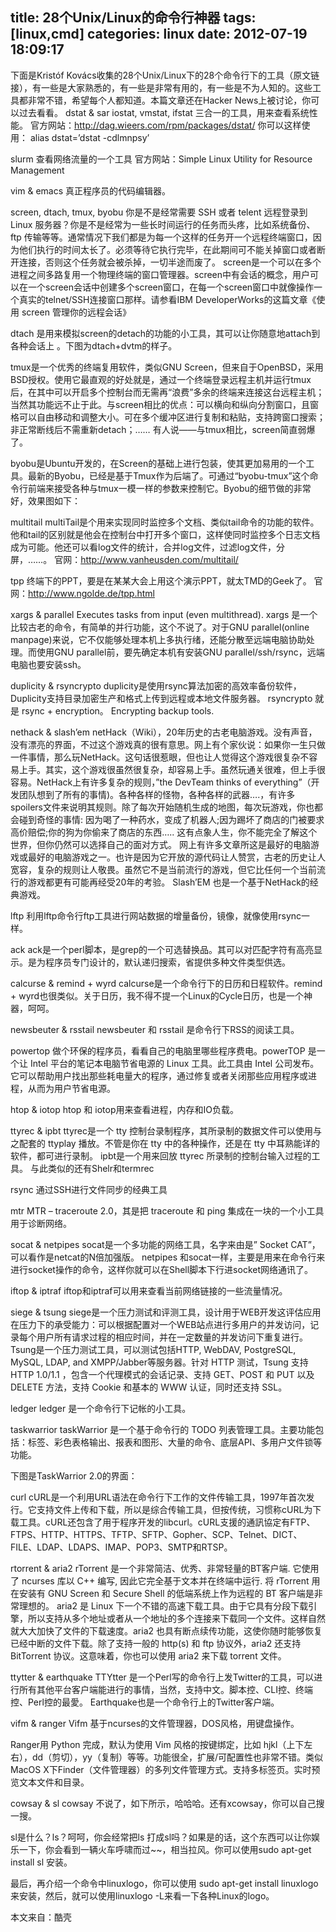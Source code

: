 title: 28个Unix/Linux的命令行神器
tags: [linux,cmd]
categories: linux
date: 2012-07-19 18:09:17
---
下面是Kristóf Kovács收集的28个Unix/Linux下的28个命令行下的工具（原文链接），有一些是大家熟悉的，有一些是非常有用的，有一些是不为人知的。这些工具都非常不错，希望每个人都知道。本篇文章还在Hacker News上被讨论，你可以过去看看。
dstat & sar
iostat, vmstat, ifstat 三合一的工具，用来查看系统性能。
官方网站：http://dag.wieers.com/rpm/packages/dstat/
你可以这样使用：
alias dstat=’dstat -cdlmnpsy’

slurm
查看网络流量的一个工具
官方网站：Simple Linux Utility for Resource Management

vim & emacs
真正程序员的代码编辑器。

screen, dtach, tmux, byobu
你是不是经常需要 SSH 或者 telent 远程登录到 Linux 服务器？你是不是经常为一些长时间运行的任务而头疼，比如系统备份、ftp 传输等等。通常情况下我们都是为每一个这样的任务开一个远程终端窗口，因为他们执行的时间太长了。必须等待它执行完毕，在此期间可不能关掉窗口或者断开连接，否则这个任务就会被杀掉，一切半途而废了。
screen是一个可以在多个进程之间多路复用一个物理终端的窗口管理器。screen中有会话的概念，用户可以在一个screen会话中创建多个screen窗口，在每一个screen窗口中就像操作一个真实的telnet/SSH连接窗口那样。请参看IBM DeveloperWorks的这篇文章《使用 screen 管理你的远程会话》

dtach 是用来模拟screen的detach的功能的小工具，其可以让你随意地attach到各种会话上 。下图为dtach+dvtm的样子。

tmux是一个优秀的终端复用软件，类似GNU Screen，但来自于OpenBSD，采用BSD授权。使用它最直观的好处就是，通过一个终端登录远程主机并运行tmux后，在其中可以开启多个控制台而无需再“浪费”多余的终端来连接这台远程主机；当然其功能远不止于此。与screen相比的优点：可以横向和纵向分割窗口，且窗格可以自由移动和调整大小。可在多个缓冲区进行复制和粘贴，支持跨窗口搜索；非正常断线后不需重新detach；……  有人说——与tmux相比，screen简直弱爆了。

byobu是Ubuntu开发的，在Screen的基础上进行包装，使其更加易用的一个工具。最新的Byobu，已经是基于Tmux作为后端了。可通过“byobu-tmux”这个命令行前端来接受各种与tmux一模一样的参数来控制它。Byobu的细节做的非常好，效果图如下：

 
multitail
multiTail是个用来实现同时监控多个文档、类似tail命令的功能的软件。他和tail的区别就是他会在控制台中打开多个窗口，这样使同时监控多个日志文档成为可能。他还可以看log文件的统计，合并log文件，过滤log文件，分屏，……。
官网：http://www.vanheusden.com/multitail/

tpp
终端下的PPT，要是在某某大会上用这个演示PPT，就太TMD的Geek了。
官网：http://www.ngolde.de/tpp.html

xargs & parallel
Executes tasks from input (even multithread).
xargs 是一个比较古老的命令，有简单的并行功能，这个不说了。对于GNU parallel(online manpage)来说，它不仅能够处理本机上多执行绪，还能分散至远端电脑协助处理。而使用GNU parallel前，要先确定本机有安装GNU parallel/ssh/rsync，远端电脑也要安装ssh。

duplicity & rsyncrypto
duplicity是使用rsync算法加密的高效率备份软件，Duplicity支持目录加密生产和格式上传到远程或本地文件服务器。
rsyncrypto 就是 rsync + encryption。
Encrypting backup tools.

nethack & slash’em
netHack（Wiki），20年历史的古老电脑游戏。没有声音，没有漂亮的界面，不过这个游戏真的很有意思。网上有个家伙说：如果你一生只做一件事情，那么玩NetHack。这句话很惹眼，但也让人觉得这个游戏很复杂不容易上手。其实，这个游戏很虽然很复杂，却容易上手。虽然玩通关很难，但上手很容易。NetHack上有许多复杂的规则，”the DevTeam thinks of everything”（开发团队想到了所有的事情)。各种各样的怪物，各种各样的武器….，有许多spoilers文件来说明其规则。除了每次开始随机生成的地图，每次玩游戏，你也都会碰到奇怪的事情: 因为喝了一种药水，变成了机器人;因为踢坏了商店的门被要求高价赔偿;你的狗为你偷来了商店的东西….. 这有点象人生，你不能完全了解这个世界，但你仍然可以选择自己的面对方式。
网上有许多文章所这是最好的电脑游戏或最好的电脑游戏之一。也许是因为它开放的源代码让人赞赏，古老的历史让人宽容，复杂的规则让人敬畏。虽然它不是当前流行的游戏，但它比任何一个当前流行的游戏都更有可能再经受20年的考验。
Slash’EM 也是一个基于NetHack的经典游戏。

lftp
利用lftp命令行ftp工具进行网站数据的增量备份，镜像，就像使用rsync一样。

ack
ack是一个perl脚本，是grep的一个可选替换品。其可以对匹配字符有高亮显示。是为程序员专门设计的，默认递归搜索，省提供多种文件类型供选。

calcurse & remind + wyrd
calcurse是一个命令行下的日历和日程软件。remind + wyrd也很类似。关于日历，我不得不提一个Linux的Cycle日历，也是一个神器，呵呵。

newsbeuter & rsstail
newsbeuter 和 rsstail 是命令行下RSS的阅读工具。

powertop
做个环保的程序员，看看自己的电脑里哪些程序费电。powerTOP 是一个让 Intel 平台的笔记本电脑节省电源的 Linux 工具。此工具由 Intel 公司发布。它可以帮助用户找出那些耗电量大的程序，通过修复或者关闭那些应用程序或进程，从而为用户节省电源。

htop & iotop
htop 和 iotop用来查看进程，内存和IO负载。

ttyrec & ipbt
ttyrec是一个 tty 控制台录制程序，其所录制的数据文件可以使用与之配套的 ttyplay 播放。不管是你在 tty 中的各种操作，还是在 tty 中耳熟能详的软件，都可进行录制。
ipbt是一个用来回放 ttyrec 所录制的控制台输入过程的工具。
与此类似的还有Shelr和termrec 

rsync
通过SSH进行文件同步的经典工具

mtr
MTR – traceroute 2.0，其是把 traceroute 和 ping 集成在一块的一个小工具 用于诊断网络。

socat & netpipes
socat是一个多功能的网络工具，名字来由是” Socket CAT”，可以看作是netcat的N倍加强版。
netpipes 和socat一样，主要是用来在命令行来进行socket操作的命令，这样你就可以在Shell脚本下行进socket网络通讯了。


iftop & iptraf
iftop和iptraf可以用来查看当前网络链接的一些流量情况。

siege & tsung
siege是一个压力测试和评测工具，设计用于WEB开发这评估应用在压力下的承受能力：可以根据配置对一个WEB站点进行多用户的并发访问，记录每个用户所有请求过程的相应时间，并在一定数量的并发访问下重复进行。
Tsung是一个压力测试工具，可以测试包括HTTP, WebDAV, PostgreSQL, MySQL, LDAP, and XMPP/Jabber等服务器。针对 HTTP 测试，Tsung 支持 HTTP 1.0/1.1 ，包含一个代理模式的会话记录、支持 GET、POST 和 PUT 以及 DELETE 方法，支持 Cookie 和基本的 WWW 认证，同时还支持 SSL。

ledger
ledger 是一个命令行下记帐的小工具。

taskwarrior
taskWarrior 是一个基于命令行的 TODO 列表管理工具。主要功能包括：标签、彩色表格输出、报表和图形、大量的命令、底层API、多用户文件锁等功能。

下图是TaskWarrior 2.0的界面：

curl
cURL是一个利用URL语法在命令行下工作的文件传输工具，1997年首次发行。它支持文件上传和下载，所以是综合传输工具，但按传统，习惯称cURL为下载工具。cURL还包含了用于程序开发的libcurl。cURL支援的通訊協定有FTP、FTPS、HTTP、HTTPS、TFTP、SFTP、Gopher、SCP、Telnet、DICT、FILE、LDAP、LDAPS、IMAP、POP3、SMTP和RTSP。

rtorrent & aria2
rTorrent 是一个非常简洁、优秀、非常轻量的BT客户端. 它使用了 ncurses 库以 C++ 编写, 因此它完全基于文本并在终端中运行. 将 rTorrent 用在安装有 GNU Screen 和 Secure Shell 的低端系统上作为远程的 BT 客户端是非常理想的。
aria2 是 Linux 下一个不错的高速下载工具。由于它具有分段下载引擎，所以支持从多个地址或者从一个地址的多个连接来下载同一个文件。这样自然就大大加快了文件的下载速度。aria2 也具有断点续传功能，这使你随时能够恢复已经中断的文件下载。除了支持一般的 http(s) 和 ftp 协议外，aria2 还支持 BitTorrent 协议。这意味着，你也可以使用 aria2 来下载 torrent 文件。

ttytter & earthquake
TTYtter 是一个Perl写的命令行上发Twitter的工具，可以进行所有其他平台客户端能进行的事情，当然，支持中文。脚本控、CLI控、终端控、Perl控的最愛。
Earthquake也是一个命令行上的Twitter客户端。


vifm & ranger
Vifm 基于ncurses的文件管理器，DOS风格，用键盘操作。

Ranger用 Python 完成，默认为使用 Vim 风格的按键绑定，比如 hjkl（上下左右），dd（剪切），yy（复制）等等。功能很全，扩展/可配置性也非常不错。类似MacOS X下Finder（文件管理器）的多列文件管理方式。支持多标签页。实时预览文本文件和目录。

cowsay & sl
cowsay  不说了，如下所示，哈哈哈。还有xcowsay，你可以自己搜一搜。

sl是什么？ls？呵呵，你会经常把ls 打成sl吗？如果是的话，这个东西可以让你娱乐一下，你会看到一辆火车呼啸而过~~，相当拉风。你可以使用sudo apt-get install sl 安装。

最后，再介绍一个命令中linuxlogo，你可以使用 sudo apt-get install linuxlogo来安装，然后，就可以使用linuxlogo -L来看一下各种Linux的logo。

本文来自：酷壳
